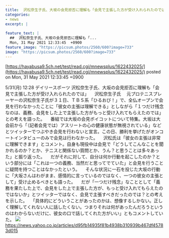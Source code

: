 ```yaml
---
title:  沢松奈生子氏、大坂の会見拒否に理解も「会見で主張した方が受け入れられたのでは」  
categories:
- news
excerpt: |
  
feature_text: |
  ##  沢松奈生子氏、大坂の会見拒否に理解も「...
  Mon, 31 May 2021 12:33:45  +0900
feature_image: "https://picsum.photos/2560/600?image=733"
image: "https://picsum.photos/2560/600?image=733"
---
```


[https://hayabusa9.5ch.net/test/read.cgi/mnewsplus/1622432025/](https://hayabusa9.5ch.net/test/read.cgi/mnewsplus/1622432025/)
posted on Mon, 31 May 2021 12:33:45  +0900

<!--more-->

5/31(月) 12:28 デイリースポーツ 沢松奈生子氏、大坂の会見拒否に理解も「会見で主張した方が受け入れられたのでは」 　沢松奈生子氏 　元プロテニスプレーヤーの沢松奈生子氏が３１日、ＴＢＳ系「ひるおび！」で、全仏オープンで会見を行わなかったことに「彼女の主張は理解できる」としながら「１つだけ残念なのは、義務、会見をした上で主張した方がもっと受け入れてもらえたのでは」との考えを語った。 　番組では大坂の会見ボイコットについて特集。大坂は大会前から「（記者会見では）アスリートの心の健康状態が無視されている」などとツイッターでつぶやき会見を行わないと宣言。この日、勝利を挙げたがオンコートインタビューのみで会見は行わなかった。 　沢松氏は「彼女の主張は非常に理解できます」とコメント。自身も現役中は会見で「どうしてこんなことを聞かれるのか？とか、テニスと関係ない質問とか、うん？と思うことは多々あった」と振り返った。 　だがそれに対して、自分は何か行動を起こしたのか？という部分には「これは一つの義務、当然だと思ってでていた」と会見を行うことに疑問を持つことはなかったという。 　そんな状況に一石を投じた大坂の行動に「大坂さんはわがまま、感情的に言っているのではなく、一つの彼女の主張として」受け止めるべきとも語った。 　だが「一つだけ残念」なこととして「義務を果たした上で、会見をした上で主張した方が、もっと受け入れてもらえたのではないか」とツイッターではなく、会見で主張すべきだったのでは？との考えを示した。 　「具体的にどういうことがあったのかは、想像するしかない。正しく理解してくれない人に話したくない。つまりそれは何があったんだろうというのはわからないだけに、彼女の口で話してくれた方がいい」ともコメントしていた。 ![](https://amd-pctr.c.yimg.jp/r/iwiz-amd/20210531-00000054-dal-000-2-view.jpg) https://news.yahoo.co.jp/articles/d95fb14935f81b4938b310939b467df45783d015
